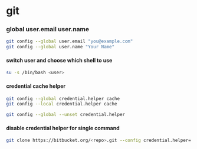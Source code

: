 # git
### global user.email user.name
```bash
git config --global user.email "you@example.com"
git config --global user.name "Your Name"
```
#### switch user and choose which shell to use
```bash
su -s /bin/bash <user>
```
#### credential cache helper
```bash
git config --global credential.helper cache
git config --local credential.helper cache

git config --global --unset credential.helper
```
#### disable credential helper for single command
```bash
git clone https://bitbucket.org/<repo>.git --config credential.helper=
```